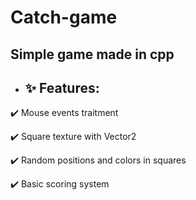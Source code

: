 <h1> Catch-game </h1>
<h2> Simple game made in cpp </h2>

<ul><li><h2>✨ Features:</h2></li></ul>
<p> ✔️ Mouse events traitment </p>
<p> ✔️ Square texture with Vector2<T> </p>
<p> ✔️ Random positions and colors in squares </p>
<p> ✔️ Basic scoring system </p>
